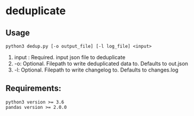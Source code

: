 # deduplicate


## Usage

```
python3 dedup.py [-o output_file] [-l log_file] <input>
```

1. input : Required. input json file to deduplicate
2. -o: Optional. Filepath to write deduplicated data to. Defaults to out.json
3. -l: Optional. Filepath to write changelog to. Defaults to changes.log 

## Requirements:
    python3 version >= 3.6
    pandas version >= 2.0.0